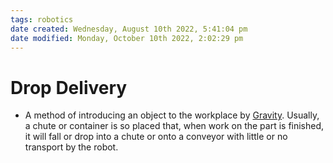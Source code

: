```yaml
---
tags: robotics
date created: Wednesday, August 10th 2022, 5:41:04 pm
date modified: Monday, October 10th 2022, 2:02:29 pm
---
```


# Drop Delivery
- A method of introducing an object to the workplace by [Gravity](Gravity.md). Usually, a chute or container is so placed that, when work on the part is finished, it will fall or drop into a chute or onto a conveyor with little or no transport by the robot.



